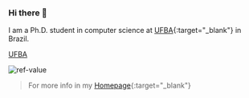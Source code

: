 ### Hi there 👋

I am a Ph.D. student in computer science at [UFBA](http://pgcomp.dcc.ufba.br/){:target="_blank"} in Brazil.
 
<a href="http://pgcomp.dcc.ufba.br/" target="_blank">UFBA</a>

<!--
**Renato2012/Renato2012** is a ✨ _special_ ✨ repository because its `README.md` (this file) appears on your GitHub profile.

Here are some ideas to get you started:

- 🔭 I’m currently working on ...
- 🌱 I’m currently learning ...
- 👯 I’m looking to collaborate on ...
- 🤔 I’m looking for help with ...
- 💬 Ask me about ...
- 📫 How to reach me: ...
- 😄 Pronouns: ...
- ⚡ Fun fact: ...

https://blog.penjee.com/wp-content/uploads/2016/05/factorial-code-animation.gif
-->

![ref-value](https://blog.penjee.com/wp-content/uploads/2015/02/pass-by-reference-vs-pass-by-value-animation.gif)

> For more info in my [Homepage](https://github.com/Renato2012){:target="_blank"}

